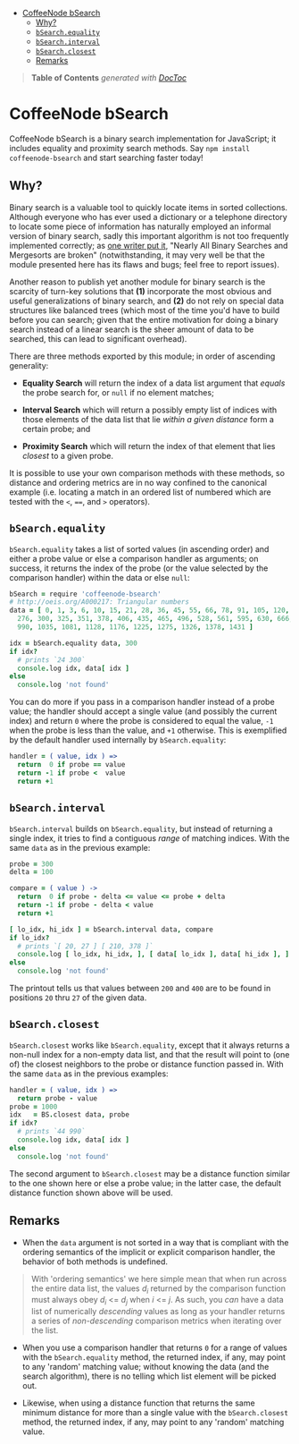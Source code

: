 

- [CoffeeNode bSearch](#coffeenode-bsearch)
	- [Why?](#why)
	- [`bSearch.equality`](#bsearchequality)
	- [`bSearch.interval`](#bsearchinterval)
	- [`bSearch.closest`](#bsearchclosest)
	- [Remarks](#remarks)

> **Table of Contents**  *generated with [DocToc](http://doctoc.herokuapp.com/)*


# CoffeeNode bSearch

CoffeeNode bSearch is a binary search implementation for JavaScript; it includes equality and proximity
search methods. Say `npm install coffeenode-bsearch` and start searching faster today!

## Why?

Binary search is a valuable tool to quickly locate items in sorted collections. Although everyone who has
ever used a dictionary or a telephone directory to locate some piece of information has naturally employed
an informal version of binary search, sadly this important algorithm is not too frequently implemented correctly;
as [one writer put it](http://googleresearch.blogspot.de/2006/06/extra-extra-read-all-about-it-nearly.html),
"Nearly All Binary Searches and Mergesorts are broken" (notwithstanding, it may very well be that the
module presented here has its flaws and bugs; feel free to report issues).

Another reason to publish yet another module for binary search is the scarcity of turn-key solutions that
**(1)** incorporate the most obvious and useful generalizations of binary search, and **(2)** do not rely
on special data structures like balanced trees (which most of the time you'd have to build before you can
search; given that the entire motivation for doing a binary search instead of a linear search is the sheer
amount of data to be searched, this can lead to significant overhead).

There are three methods exported by this module; in order of ascending generality:

* **Equality Search** will return the index of a data list argument that *equals* the probe search for, or
`null` if no element matches;

* **Interval Search** which will return a possibly empty list of indices with those elements of the data
list that lie *within a given distance* form a certain probe; and

* **Proximity Search** which will return the index of that element that lies *closest* to a given probe.

It is possible to use your own comparison methods with these methods, so distance and ordering metrics
are in no way confined to the canonical example (i.e. locating a match in an ordered list of numbered which
are tested with the `<`, `==`, and `>` operators).


## `bSearch.equality`

`bSearch.equality` takes a list of sorted values (in ascending order) and either a probe value or else a
comparison handler as arguments; on success, it returns the index of the probe (or the value selected by the
comparison handler) within the data or else `null`:

````coffeescript
bSearch = require 'coffeenode-bsearch'
# http://oeis.org/A000217: Triangular numbers
data = [ 0, 1, 3, 6, 10, 15, 21, 28, 36, 45, 55, 66, 78, 91, 105, 120, 136, 153, 171, 190, 210, 231, 253,
  276, 300, 325, 351, 378, 406, 435, 465, 496, 528, 561, 595, 630, 666, 703, 741, 780, 820, 861, 903, 946,
  990, 1035, 1081, 1128, 1176, 1225, 1275, 1326, 1378, 1431 ]

idx = bSearch.equality data, 300
if idx?
  # prints `24 300`
  console.log idx, data[ idx ]
else
  console.log 'not found'
````

You can do more if you pass in a comparison handler instead of a probe value; the handler should accept
a single value (and possibly the current index) and return `0` where the probe is considered to equal the
value, `-1` when the probe is less than the value, and `+1` otherwise. This is exemplified by the default
handler used internally by `bSearch.equality`:

````coffeescript
handler = ( value, idx ) =>
  return  0 if probe == value
  return -1 if probe <  value
  return +1
````

## `bSearch.interval`

`bSearch.interval` builds on `bSearch.equality`, but instead of returning a single index, it tries to find
a contiguous *range* of matching indices. With the same `data` as in the previous example:

````coffeescript
probe = 300
delta = 100

compare = ( value ) ->
  return  0 if probe - delta <= value <= probe + delta
  return -1 if probe - delta < value
  return +1

[ lo_idx, hi_idx ] = bSearch.interval data, compare
if lo_idx?
  # prints `[ 20, 27 ] [ 210, 378 ]`
  console.log [ lo_idx, hi_idx, ], [ data[ lo_idx ], data[ hi_idx ], ]
else
  console.log 'not found'
````

The printout tells us that values between `200` and `400` are to be found in positions `20` thru `27` of the
given data.

## `bSearch.closest`

`bSearch.closest` works like `bSearch.equality`, except that it always returns a non-null index for a
non-empty data list, and that the result will point to (one of) the closest neighbors to the probe or
distance function passed in. With the same `data` as in the previous examples:

````coffeescript
handler = ( value, idx ) =>
  return probe - value
probe = 1000
idx   = BS.closest data, probe
if idx?
  # prints `44 990`
  console.log idx, data[ idx ]
else
  console.log 'not found'
````

The second argument to `bSearch.closest` may be a distance function similar to the one shown here or else
a probe value; in the latter case, the default distance function shown above will be used.

## Remarks

* When the `data` argument is not sorted in a way that is compliant with the ordering semantics of the
implicit or explicit comparison handler, the behavior of both methods is undefined.

> With 'ordering semantics' we here simple mean that when run across the entire data list, the values
> *d*<sub>*i*</sub> returned by the comparison function must always obey
> *d*<sub>*i*</sub> <= *d*<sub>*j*</sub> when *i* <= *j*.
> As such, you *can* have a data list of numerically *descending* values
> as long as your handler returns a series of *non-descending* comparison metrics when iterating over the list.

* When you use a comparison handler that returns `0` for a range of values with the `bSearch.equality`
method, the returned index, if any, may point to any 'random' matching value; without  knowing the data (and
the search algorithm), there is no telling which list element will be picked out.

* Likewise, when using a distance function that returns the same minimum distance for more than a single
value with the `bSearch.closest` method, the returned index, if any, may point to any 'random' matching
value.






